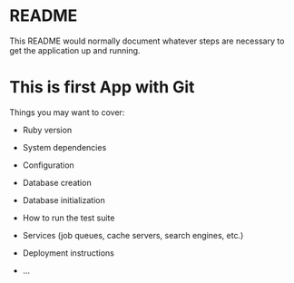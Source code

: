 # README

This README would normally document whatever steps are necessary to get the
application up and running.

# This is first App with Git 

Things you may want to cover:

* Ruby version

* System dependencies

* Configuration

* Database creation

* Database initialization

* How to run the test suite

* Services (job queues, cache servers, search engines, etc.)

* Deployment instructions

* ...
